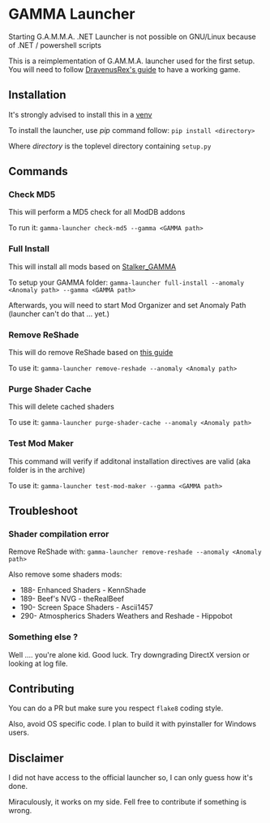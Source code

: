 # GAMMA Launcher

Starting G.A.M.M.A. .NET Launcher is not possible on GNU/Linux because of .NET / powershell scripts

This is a reimplementation of G.AM.M.A. launcher used for the first setup. You will need to follow
[DravenusRex's guide](https://github.com/DravenusRex/stalker-gamma-linux-guide) to have a working game.

## Installation

It's strongly advised to install this in a [venv](https://docs.python.org/3/library/venv.html#creating-virtual-environments)

To install the launcher, use *pip* command follow: `pip install <directory>`

Where *directory* is the toplevel directory containing `setup.py`

## Commands

### Check MD5

This will perform a MD5 check for all ModDB addons

To run it: `gamma-launcher check-md5 --gamma <GAMMA path>`

### Full Install

This will install all mods based on [Stalker_GAMMA](https://github.com/Grokitach/Stalker_GAMMA)

To setup your GAMMA folder:  `gamma-launcher full-install --anomaly <Anomaly path> --gamma <GAMMA path>`

Afterwards, you will need to start Mod Organizer and set Anomaly Path (launcher can't do that ... yet.)

### Remove ReShade

This will do remove ReShade based on [this guide](https://reshade.me/forum/general-discussion/4398-howto-uninstall-reshade)

To use it: `gamma-launcher remove-reshade --anomaly <Anomaly path>`

### Purge Shader Cache

This will delete cached shaders

To use it: `gamma-launcher purge-shader-cache --anomaly <Anomaly path>`

### Test Mod Maker

This command will verify if additonal installation directives are valid
(aka folder is in the archive)

To use it: `gamma-launcher test-mod-maker --gamma <GAMMA path>`

## Troubleshoot

### Shader compilation error

Remove ReShade with: `gamma-launcher remove-reshade --anomaly <Anomaly path>`

Also remove some shaders mods:
* 188- Enhanced Shaders - KennShade
* 189- Beef's NVG - theRealBeef
* 190- Screen Space Shaders - Ascii1457
* 290- Atmospherics Shaders Weathers and Reshade - Hippobot


### Something else ?

Well .... you're alone kid. Good luck. Try downgrading DirectX version or looking at log file.

## Contributing

You can do a PR but make sure you respect `flake8` coding style.

Also, avoid OS specific code. I plan to build it with pyinstaller for Windows users.

## Disclaimer

I did not have access to the official launcher so, I can only guess how it's done.

Miraculously, it works on my side. Fell free to contribute if something is wrong.
